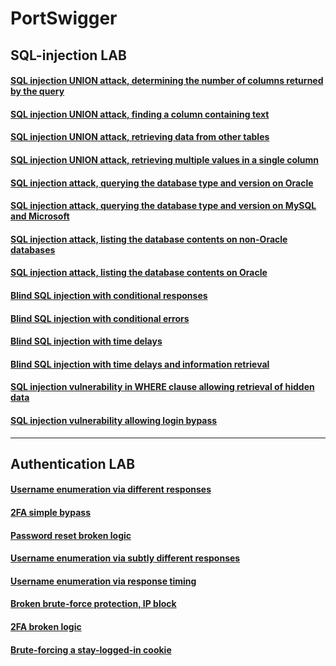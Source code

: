 # PortSwigger                                                                                                                          
## SQL-injection LAB
#### [SQL injection UNION attack, determining the number of columns returned by the query ](https://github.com/mohnad-0b/PortSwigge/blob/main/SQL_Injection/SQL_LAB_01.py)
#### [SQL injection UNION attack, finding a column containing text](https://github.com/mohnad-0b/PortSwigge/blob/main/SQL_Injection/SQL_LAB_02.py)
#### [SQL injection UNION attack, retrieving data from other tables](https://github.com/mohnad-0b/PortSwigge/blob/main/SQL_Injection/SQL_LAB_03.py)
#### [SQL injection UNION attack, retrieving multiple values in a single column](https://github.com/mohnad-0b/PortSwigge/blob/main/SQL_Injection/SQL_LAB_04.py)
#### [SQL injection attack, querying the database type and version on Oracle](https://github.com/mohnad-0b/PortSwigge/blob/main/SQL_Injection/SQL_LAB_05.py)
#### [SQL injection attack, querying the database type and version on MySQL and Microsoft](https://github.com/mohnad-0b/PortSwigge/blob/main/SQL_Injection/SQL_LAB_06.py)
#### [SQL injection attack, listing the database contents on non-Oracle databases](https://github.com/mohnad-0b/PortSwigge/blob/main/SQL_Injection/SQL_LAB_07.py)
#### [SQL injection attack, listing the database contents on Oracle](https://github.com/mohnad-0b/PortSwigge/blob/main/SQL_Injection/SQL_LAB_08.py)
#### [Blind SQL injection with conditional responses](https://github.com/mohnad-0b/PortSwigge/blob/main/SQL_Injection/SQL_LAB_09.py)
#### [Blind SQL injection with conditional errors](https://github.com/mohnad-0b/PortSwigge/blob/main/SQL_Injection/SQL_LAB_10.py)
#### [Blind SQL injection with time delays](https://github.com/mohnad-0b/PortSwigge/blob/main/SQL_Injection/SQL_LAB_11.py)
#### [Blind SQL injection with time delays and information retrieval](https://github.com/mohnad-0b/PortSwigge/blob/main/SQL_Injection/SQL_LAB_12.py)
#### [SQL injection vulnerability in WHERE clause allowing retrieval of hidden data](https://github.com/mohnad-0b/PortSwigge/blob/main/SQL_Injection/SQL_LAB_13.py)
#### [SQL injection vulnerability allowing login bypass](https://github.com/mohnad-0b/PortSwigge/blob/main/SQL_Injection/SQL_LAB_14.py)
---
## Authentication LAB
#### [Username enumeration via different responses ](https://github.com/mohnad-0b/PortSwigge/blob/main/Authentication/Auth_LAB_01.py)
#### [2FA simple bypass ](https://github.com/mohnad-0b/PortSwigge/blob/main/Authentication/Auth_LAB_02.py)
#### [Password reset broken logic](https://github.com/mohnad-0b/PortSwigge/blob/main/Authentication/Auth_LAB_03.py)
#### [Username enumeration via subtly different responses](https://github.com/mohnad-0b/PortSwigge/blob/main/Authentication/Auth_LAB_04.py)
#### [Username enumeration via response timing](https://github.com/mohnad-0b/PortSwigge/blob/main/Authentication/Auth_LAB_05.py)
#### [Broken brute-force protection, IP block](https://github.com/mohnad-0b/PortSwigge/blob/main/Authentication/Auth_LAB_06.py)
#### [2FA broken logic ](https://github.com/mohnad-0b/PortSwigge/blob/main/Authentication/Auth_LAB_08.py)
#### [Brute-forcing a stay-logged-in cookie](https://github.com/mohnad-0b/PortSwigge/blob/main/Authentication/Auth_LAB_09.py)

